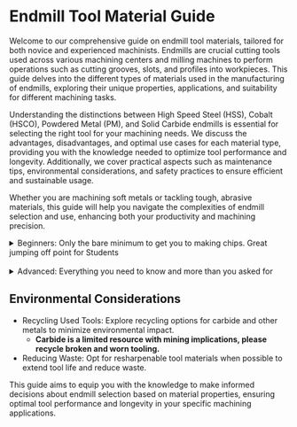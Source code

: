 # Endmill Tool Material Guide

Welcome to our comprehensive guide on endmill tool materials, tailored for both novice and experienced machinists. Endmills are crucial cutting tools used across various machining centers and milling machines to perform operations such as cutting grooves, slots, and profiles into workpieces. This guide delves into the different types of materials used in the manufacturing of endmills, exploring their unique properties, applications, and suitability for different machining tasks.

Understanding the distinctions between High Speed Steel (HSS), Cobalt (HSCO), Powdered Metal (PM), and Solid Carbide endmills is essential for selecting the right tool for your machining needs. We discuss the advantages, disadvantages, and optimal use cases for each material type, providing you with the knowledge needed to optimize tool performance and longevity. Additionally, we cover practical aspects such as maintenance tips, environmental considerations, and safety practices to ensure efficient and sustainable usage.

Whether you are machining soft metals or tackling tough, abrasive materials, this guide will help you navigate the complexities of endmill selection and use, enhancing both your productivity and machining precision.

<details>
  <summary>Beginners: Only the bare minimum to get you to making chips. Great jumping off point for Students</summary>

## High Speed Steel (HSS)

Made from a blend of chromium, tungsten, and molybdenum, HSS offers greater hardness, toughness, and durability compared to conventional carbon steel. It is well-suited for both ferrous and nonferrous metals, withstanding higher temperatures and wear during milling operations.

### Advantages

- **Economical:** Cost-effective compared to advanced materials.
- **Tough and Forgiving:** Ideal for operators with less experience.
- **Shock Absorbing:** Suitable for less rigid setups.
- **Versatile:** Works with various materials.

## Solid Carbide (Carbide)

This material is a composite of carbon and tungsten, forming a highly resistant compound. Carbide endmills are preferred for their ability to maintain performance under demanding conditions, such as machining hard materials and achieving high-quality surface finishes. They are particularly effective in newer milling machines that operate at high speeds.

### Advantages

- **Hardness and Durability:** Provides the longest tool life.
- **Longest Tool Life:** Outlasts Cobalt & HSS by 10-20 times reducing cost over the long run.
- **Efficiency:** Allows higher feed rates and RPM, can run 3 to 5 times faster feed rates and Higher RPM than Cobalt tooling.


## Our Recommendation

- If this is your first time using a CNC or Manual Mill we recommend you start with HSS tooling until you get used to using your machine and making chips. Specifically once you're comfortable homing/zeroing your machine, setting up your work-piece holding, and doing basic operations whether it be manual or CAM for CNC. It's best you break these cheap tools as you learn the basics/are making silly mistakes, then move onto carbide to be more efficient, skipping other tool materials all together.
- If you have any level of confidence of not immediately crashing your tool into something or your work piece not flying across your shop, the sooner you switch to carbide tooling the better in our opinion.

 </details>
 
 <br>
 
<details>
  <summary>Advanced: Everything you need to know and more than you asked for</summary>

## High Speed Steel (HSS)

Made from a blend of chromium, tungsten, and molybdenum, HSS offers greater hardness, toughness, and durability compared to conventional carbon steel. It is well-suited for both ferrous and nonferrous metals, withstanding higher temperatures and wear during milling operations.

### Advantages

- **Economical:** Cost-effective compared to advanced materials.
- **Tough and Forgiving:** Ideal for operators with less experience.
- **Shock Absorbing:** Suitable for less rigid setups.
- **Versatile:** Works with various materials.
- **Red Hardness:** Maintains hardness up to 1000°F without significant dulling.
- **Easy to Resharpen:** Simplifies maintenance and extends tool life.

### Disadvantages

- **Rust:** May rust when used with coolant and improper storage.
- **Lower Productivity:** Must use slower feeds and speeds compared to more expensive materials.

### Grades/Types/Compositions

- Grades
    - **4241**
        - Common grade available in hardware stores.
    - **4341**
        - Offers slightly better wear resistance.
    - **6542 (M2)**
        - High molybdenum content for superior strength and heat resistance.
        - A popular choice for its durability in machining.

### Use Cases

- **Work-piece Materials**
    - **Soft Steels:** HSS endmills work well with lower hardness steels. They can handle the material without wearing out too quickly, which makes them a cost-effective choice for many standard milling operations.
    - **Non-Ferrous Metals:** Materials like aluminum and brass are ideal for HSS endmills. These metals are softer and non-abrasive, allowing HSS endmills to perform effectively without excessive wear.
    - **Plastics:** HSS is suitable for cutting many plastics. Its sharpness and resistance to wear at lower temperatures make it a good choice for precise cuts in various plastic materials.
    - **Wood:** HSS endmills can also be used effectively in woodworking. They are capable of cutting through wood cleanly and maintaining a sharp edge, even with repeated use.
- **Machine Compatibility:**
    - Ideal for use with drill presses and hand power tools due to its toughness and shock absorption.
    - Ideal for less rigid manual mills and CNC machines.

## Cobalt (HSCO)

Cobalt endmills, which are HSS tools enhanced with 5-10% cobalt, offer improved hardness and heat resistance. This makes them suitable for tougher materials that standard HSS cannot handle effectively, such as stainless steel and titanium alloys.

### Advantages

- **Harder than plain HSS:** Better heat and wear resistance.
- **Enhanced Performance:** Offers comprehensive performance enhancements over standard HSS.
- **Easy to Resharpen.**

### Grades/Types/Compositions

- **M35 (Cobalt):** Typically 5% Cobalt.
- **M42 (Super Cobalt):** Higher Cobalt content (Typically 8%) for increased performance.

### Use Cases

- **Work-piece Materials**
    - **Harder Steels:** Cobalt endmills excel in cutting through tougher steels, including high carbon and alloy steels. Their increased heat resistance allows them to maintain their integrity and sharpness even at higher cutting temperatures.
    - **Stainless Steel:** This material is known for its toughness and tendency to work-harden. Cobalt endmills are well-suited for this application due to their ability to withstand the heat generated during machining, preventing premature wear.
    - **Titanium Alloys:** These materials are both strong and abrasive, and they require a tool that can withstand high temperatures without losing hardness. Cobalt endmills are a good choice here, as their 5-10% cobalt content provides the necessary durability and heat resistance.
    - **Nickel Alloys:** Alloys like Inconel are extremely hard to machine due to their high work-hardening rates and high-temperature resilience. Cobalt endmills are effective for these materials due to their enhanced heat and wear resistance.
    - **Cast Irons:** While HSS can also be used for cast irons, cobalt endmills offer longer tool life and improved performance due to their toughness, especially with more abrasive cast irons or those with higher hardness levels.

## Powdered Metal (PM)

Powdered Metal Endmills are made from powdered metals that are pressed and sintered to form the tool. They generally consist of high-speed steel (HSS) materials with additional elements such as cobalt or vanadium to enhance performance. They are particularly valuable for applications involving variable cutting loads and for machining tool steels and hardened steels.

### Advantages

- **Shock Resistance:** Excellent for applications involving variable cutting loads. They perform well in applications involving variable cutting loads and are particularly effective in cutting tool steels and hardened materials without chipping.

### Disadvantages

- **Cost:** More expensive than HSS and Cobalt.

### Grades/Types/Compositions

- **Finer Grain Structure:** Due to the powder metallurgy process.
- **PM M4:** Known for superior red hardness and wear resistance.

### Use Cases

- **Work-piece Materials**
    - **Hardened Steels:** PM endmills are particularly effective for machining tool steels and other hardened steels. Their toughness and wear resistance make them suitable for cutting materials with high hardness levels without excessive wear or chipping.
    - **Stainless Steels:** Known for their work-hardening properties and abrasive nature, stainless steels are well-suited for PM endmills. The fine grain structure of PM endmills allows for a sharp cutting edge that can maintain its integrity under the high temperatures generated when machining stainless steel.
    - **Titanium Alloys:** These materials are challenging to machine due to their strength and tendency to adhere to the cutting tool. PM endmills, particularly those with specific coatings, can effectively handle titanium by reducing wear and preventing material buildup on the cutting edge.
    - **Nickel-based Alloys:** Alloys such as Inconel and Waspaloy are used in high-temperature applications and are notoriously tough to machine. PM endmills, with their superior red hardness and durability, are capable of handling these materials, especially when high precision and finish quality are required.
    - **High-Temperature Alloys:** Other high-temperature alloys, including those used in aerospace applications, require tools that can withstand the extreme conditions without losing hardness. PM endmills are designed to excel in these environments, making them a preferred choice for aerospace component machining.
    - **Cast Irons:** While cast irons can often be machined using less advanced tools, PM endmills provide a higher level of performance, particularly with abrasive or high-silicon cast irons, due to their wear resistance and ability to maintain a sharp cutting edge.

## Solid Carbide (Carbide)

This material is a composite of carbon and tungsten, forming a highly resistant compound. Carbide endmills are preferred for their ability to maintain performance under demanding conditions, such as machining hard materials and achieving high-quality surface finishes. They are particularly effective in newer milling machines that operate at high speeds.

### Advantages

- **Hardness and Durability:** Provides the longest tool life.
- **Longest Tool Life:** Outlasts Cobalt & HSS by 10-20 times reducing cost over the long run.
- **Efficiency:** Allows higher feed rates and RPM, can run 3 to 5 times faster feed rates and Higher RPM than Cobalt tooling.
- **High Precision:** Capable of producing fine finishes and precise cuts, especially in tough materials.

### Disadvantages

- **Cost:** High initial investment, offset by longer lifespan with proper use.
- **Brittleness:** Carbide is unsuitable for "flexible" applications and should not be used in hand drills where tool flexing is likely.
- **Thermal Sensitivity:** Requires careful handling of cooling methods. Susceptible to thermal shock, most provide continuous OR no cooling, do not use a spray bottle
- Needs specialized equipment like a diamond grinder for resharpening.

### Grades/Types/Compositions

- **Micro-grain Structure:** Finer grains leads to improved finish and tool life
- Tungsten Carbide (WC)
    - Primary Carbide Component
- Titanium Carbide (TiC)
    - Added to increase resistance to abrasive wear or cratering of ship forming surface
- Tantalum Carbide (TaC)
    - Added to increase resistance to cutting edge deformation at higher temperatures during heavy cuts

### Use Cases

- **High Precision Manufacturing:** Essential for achieving fine finishes in hard materials.
- **Work-piece Materials**
    - **Hardened Steels:** Carbide endmills excel at machining steels with high hardness levels (above 45 HRC), including tool steels and die steels. Their hardness allows them to maintain a sharp edge and resist wear during the machining of these tough materials.
    - **Stainless Steels:** The toughness and thermal resistance of carbide make it ideal for cutting austenitic, martensitic, and duplex varieties of stainless steel, which are commonly used in the medical and aerospace industries.
    - **Titanium Alloys:** These alloys, such as Titanium 6Al-4V, are notoriously difficult to machine due to their strength and low thermal conductivity. Carbide endmills can operate at high speeds necessary to prevent material build-up on the cutting edge, thereby avoiding premature tool failure.
    - **Nickel-based Alloys:** Materials like Inconel and Monel are used in aerospace and marine applications due to their corrosion resistance and strength at high temperatures. Carbide endmills are one of the few tools hard enough to effectively cut these materials efficiently.
    - **Composite Materials:** Carbide is often used to machine carbon fiber-reinforced plastics (CFRP) and metal matrix composites (MMC). Its hardness and wear resistance are critical for achieving clean cuts and preventing material fraying or delamination.
    - **Precious Metals:** For industries working with precious metals like platinum, gold, and silver, where precision and finish quality are paramount, carbide endmills provide the necessary accuracy and surface finish.
    - **Aluminum Alloys:** Although softer, high-silicon aluminum alloys and other abrasive aluminum types can be effectively machined using carbide tools, particularly when a fine finish is required or when working at very high speeds.
    - **Hard Plastics and Acrylics:** For hard plastics and engineering polymers such as polycarbonate, PEEK, and acrylic, carbide endmills ensure smooth finishes and sharp, clean cuts without the material melting or deforming.

### Notes

- Must use high quality tool holders due to Carbide's brittleness and the higher cutting speeds

</details>

## Environmental Considerations

- Recycling Used Tools: Explore recycling options for carbide and other metals to minimize environmental impact.
    - **Carbide is a limited resource with mining implications, please recycle broken and worn tooling.**
- Reducing Waste: Opt for resharpenable tool materials when possible to extend tool life and reduce waste.

This guide aims to equip you with the knowledge to make informed decisions about endmill selection based on material properties, ensuring optimal tool performance and longevity in your specific machining applications.
